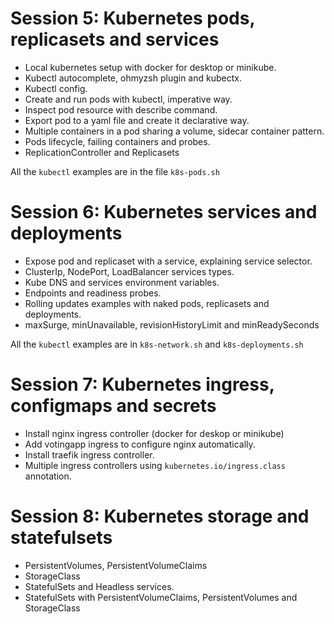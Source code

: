 # Session 5: Kubernetes pods, replicasets and services

- Local kubernetes setup with docker for desktop or minikube.
- Kubectl autocomplete, ohmyzsh plugin and kubectx.
- Kubectl config.
- Create and run pods with kubectl, imperative way.
- Inspect pod resource with describe command.
- Export pod to a yaml file and create it declarative way.
- Multiple containers in a pod sharing a volume, sidecar container pattern.
- Pods lifecycle, failing containers and probes.
- ReplicationController and Replicasets

All the `kubectl` examples are in the file `k8s-pods.sh`

# Session 6: Kubernetes services and deployments

- Expose pod and replicaset with a service, explaining service selector.
- ClusterIp, NodePort, LoadBalancer services types.
- Kube DNS and services environment variables.
- Endpoints and readiness probes.
- Rolling updates examples with naked pods, replicasets and deployments.
- maxSurge, minUnavailable, revisionHistoryLimit and minReadySeconds

All the `kubectl` examples are in `k8s-network.sh` and `k8s-deployments.sh`

# Session 7: Kubernetes ingress, configmaps and secrets
- Install nginx ingress controller (docker for deskop or minikube)
- Add votingapp ingress to configure nginx automatically.
- Install traefik ingress controller.
- Multiple ingress controllers using ``kubernetes.io/ingress.class`` annotation.

# Session 8: Kubernetes storage and statefulsets
- PersistentVolumes, PersistentVolumeClaims
- StorageClass
- StatefulSets and Headless services.
- StatefulSets with PersistentVolumeClaims, PersistentVolumes and StorageClass